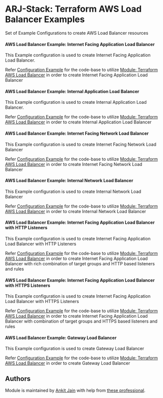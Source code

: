 # ARJ-Stack: Terraform AWS Load Balancer Examples

Set of Example Configurations to create AWS Load Balancer resources

#### AWS Load Balancer Example: Internet Facing Application Load Balancer

This Example configuration is used to create Internet Facing Application Load Balancer.

Refer [Configuration Example](https://github.com/arjstack/terraform-aws-examples/tree/main/aws-load-balancer/alb-only) for the code-base to utilize [Module: Terraform AWS Load Balancer](https://github.com/arjstack/terraform-aws-load-balancer) in order to create Internet Facing Application Load Balancer

#### AWS Load Balancer Example: Internal Application Load Balancer

This Example configuration is used to create Internal Application Load Balancer.

Refer [Configuration Example](https://github.com/arjstack/terraform-aws-examples/tree/main/aws-load-balancer/alb-internal) for the code-base to utilize [Module: Terraform AWS Load Balancer](https://github.com/arjstack/terraform-aws-load-balancer) in order to create Internal Application Load Balancer

#### AWS Load Balancer Example: Internet Facing Network Load Balancer

This Example configuration is used to create Internet Facing Network Load Balancer

Refer [Configuration Example](https://github.com/arjstack/terraform-aws-examples/tree/main/aws-load-balancer/nlb-only) for the code-base to utilize [Module: Terraform AWS Load Balancer](https://github.com/arjstack/terraform-aws-load-balancer) in order to create Internet Facing Network Load Balancer

#### AWS Load Balancer Example: Internal Network Load Balancer

This Example configuration is used to create Internal Network Load Balancer

Refer [Configuration Example](https://github.com/arjstack/terraform-aws-examples/tree/main/aws-load-balancer/nlb-internal) for the code-base to utilize [Module: Terraform AWS Load Balancer](https://github.com/arjstack/terraform-aws-load-balancer) in order to create Internal Network Load Balancer

#### AWS Load Balancer Example: Internet Facing Application Load Balancer with HTTP Listeners

This Example configuration is used to create Internet Facing Application Load Balancer with HTTP Listeners

Refer [Configuration Example](https://github.com/arjstack/terraform-aws-examples/tree/main/aws-load-balancer/alb-with-http-listeners) for the code-base to utilize [Module: Terraform AWS Load Balancer](https://github.com/arjstack/terraform-aws-load-balancer) in order to create Internet Facing Application Load Balancer with rich combination of target groups and HTTP based listeners and rules

#### AWS Load Balancer Example: Internet Facing Application Load Balancer with HTTPS Listeners

This Example configuration is used to create Internet Facing Application Load Balancer with HTTPS Listeners

Refer [Configuration Example](https://github.com/arjstack/terraform-aws-examples/tree/main/aws-load-balancer/alb-with-https-listeners) for the code-base to utilize [Module: Terraform AWS Load Balancer](https://github.com/arjstack/terraform-aws-load-balancer) in order to create Internet Facing Application Load Balancer with  combination of target groups and HTTPS based listeners and rules

#### AWS Load Balancer Example: Gateway Load Balancer

This Example configuration is used to create Gateway Load Balancer

Refer [Configuration Example](https://github.com/arjstack/terraform-aws-examples/tree/main/aws-load-balancer/gateway-lb) for the code-base to utilize [Module: Terraform AWS Load Balancer](https://github.com/arjstack/terraform-aws-load-balancer) in order to create Gateway Load Balancer

## Authors

Module is maintained by [Ankit Jain](https://github.com/ankit-jn) with help from [these professional](https://github.com/arjstack/terraform-aws-vpc/graphs/contributors).
